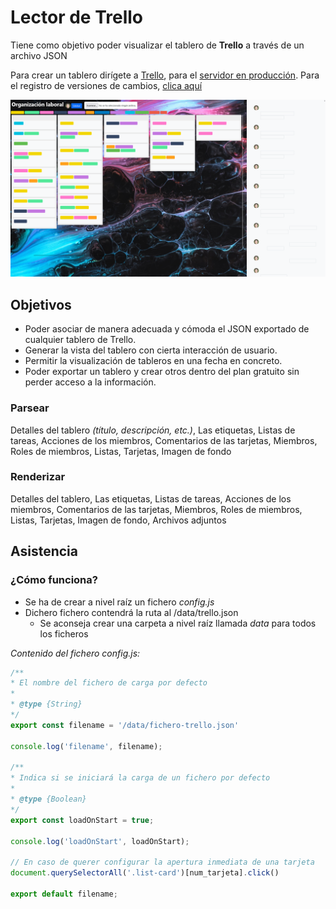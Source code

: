 # Lector de Trello
Tiene como objetivo poder visualizar el tablero de **Trello** a través de un archivo JSON

Para crear un tablero dirígete a [Trello](https://trello.com), para el [servidor en producción](http://trello.jofaval.com).
Para el registro de versiones de cambios, [clica aquí](./CHANGELOG.md)

<img src="./img/cover.png" alt="Cover">

## Objetivos
 - Poder asociar de manera adecuada y cómoda el JSON exportado de cualquier tablero de Trello.
 - Generar la vista del tablero con cierta interacción de usuario.
 - Permitir la visualización de tableros en una fecha en concreto.
 - Poder exportar un tablero y crear otros dentro del plan gratuito sin perder acceso a la información.

### Parsear
Detalles del tablero *(título, descripción, etc.)*, Las etiquetas, Listas de tareas, Acciones de los miembros, Comentarios de las tarjetas, Miembros, Roles de miembros, Listas, Tarjetas, Imagen de fondo

### Renderizar
Detalles del tablero, Las etiquetas, Listas de tareas, Acciones de los miembros, Comentarios de las tarjetas, Miembros, Roles de miembros, Listas, Tarjetas, Imagen de fondo, Archivos adjuntos

## Asistencia
### ¿Cómo funciona?
 - Se ha de crear a nivel raíz un fichero *config.js*
 - Dichero fichero contendrá la ruta al /data/trello.json
    - Se aconseja crear una carpeta a nivel raíz llamada *data* para todos los ficheros

*Contenido del fichero *config.js*:*
```javascript
/**
* El nombre del fichero de carga por defecto
* 
* @type {String}
*/
export const filename = '/data/fichero-trello.json'

console.log('filename', filename);

/**
* Indica si se iniciará la carga de un fichero por defecto
* 
* @type {Boolean}
*/
export const loadOnStart = true;

console.log('loadOnStart', loadOnStart);

// En caso de querer configurar la apertura inmediata de una tarjeta
document.querySelectorAll('.list-card')[num_tarjeta].click()

export default filename;
```